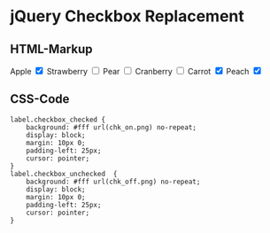 # jQuery Checkbox Replacement

## HTML-Markup
 <label for="apple">Apple</label>
 <input id="apple" checked="checked" name="apple" type="checkbox" />
 <label for="strawberry">Strawberry</label>
 <input id="strawberry" name="strawberry" type="checkbox" />
 <label for="pear">Pear</label>
 <input id="pear" name="pear" type="checkbox" />
 <label for="cranberry">Cranberry</label>
 <input id="cranberry" name="cranberry" type="checkbox" />
 <label for="carrot">Carrot</label>
 <input id="carrot" checked="checked" name="carrot" type="checkbox" />
 <label for="peach">Peach</label>
 <input id="peach" checked="checked" name="peach" type="checkbox" />

## CSS-Code
	label.checkbox_checked {
		background: #fff url(chk_on.png) no-repeat;
		display: block;
		margin: 10px 0;
		padding-left: 25px;
		cursor: pointer;
	}
	label.checkbox_unchecked  {
		background: #fff url(chk_off.png) no-repeat;  
		display: block;
		margin: 10px 0;
		padding-left: 25px;
		cursor: pointer;
	}
 

